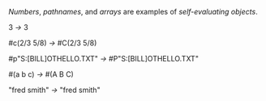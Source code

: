  



*Numbers*, *pathnames*, and *arrays* are examples of *self-evaluating objects*. 



3 *→* 3 



#c(2/3 5/8) *→* #C(2/3 5/8) 



#p"S:[BILL]OTHELLO.TXT" *→* #P"S:[BILL]OTHELLO.TXT" 



#(a b c) *→* #(A B C) 



"fred smith" *→* "fred smith" 



